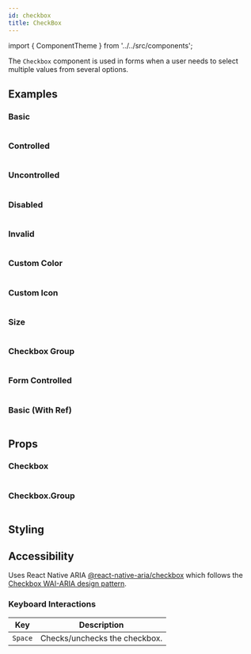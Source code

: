```yaml
---
id: checkbox
title: CheckBox
---
```


import { ComponentTheme } from '../../src/components';

The `Checkbox` component is used in forms when a user needs to select multiple values from several options.

## Examples

### Basic

```ComponentSnackPlayer path=primitives,Checkbox,basic.tsx

```

### Controlled

```ComponentSnackPlayer path=primitives,Checkbox,controlledCheckbox.tsx

```

### Uncontrolled

```ComponentSnackPlayer path=primitives,Checkbox,uncontrolledCheckbox.tsx

```

### Disabled

```ComponentSnackPlayer path=primitives,Checkbox,disabled.tsx

```

### Invalid

```ComponentSnackPlayer path=primitives,Checkbox,invalid.tsx

```

### Custom Color

```ComponentSnackPlayer path=primitives,Checkbox,customColor.tsx

```

### Custom Icon

```ComponentSnackPlayer path=primitives,Checkbox,customIcon.tsx

```

### Size

```ComponentSnackPlayer path=primitives,Checkbox,size.tsx

```

### Checkbox Group

```ComponentSnackPlayer path=primitives,Checkbox,checkboxGroup.tsx

```

### Form Controlled

```ComponentSnackPlayer path=primitives,Checkbox,FormControlled.tsx

```

### Basic (With Ref)

```ComponentSnackPlayer path=primitives,Checkbox,withRef.tsx

```

## Props

### Checkbox

```ComponentPropTable path=primitives,Checkbox,Checkbox.tsx

```

### Checkbox.Group

```ComponentPropTable path=primitives,Checkbox,CheckboxGroup.tsx

```

## Styling

<ComponentTheme name="checkbox" />

## Accessibility

Uses React Native ARIA [@react-native-aria/checkbox](https://react-native-aria.geekyants.com/docs/useCheckbox) which follows the [Checkbox WAI-ARIA design pattern](https://www.w3.org/TR/wai-aria-practices-1.2/#checkbox).

### Keyboard Interactions

| Key     | Description                   |
| ------- | ----------------------------- |
| `Space` | Checks/unchecks the checkbox. |
